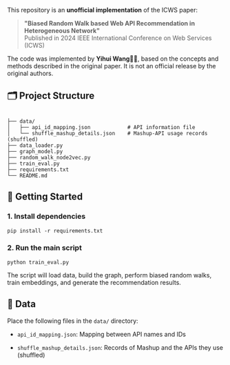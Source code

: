 This repository is an **unofficial implementation** of the ICWS paper:

> **"Biased Random Walk based Web API Recommendation in Heterogeneous Network"**\
> Published in 2024 IEEE International Conference on Web Services (ICWS)

The code was implemented by **Yihui Wang**👩‍💻, based on the concepts and methods described in the original paper. It is not an official release by the original authors.

## 🗂 Project Structure

```

├── data/
│   ├── api_id_mapping.json            # API information file
│   └── shuffle_mashup_details.json    # Mashup-API usage records (shuffled)
├── data_loader.py
├── graph_model.py
├── random_walk_node2vec.py
├── train_eval.py
├── requirements.txt
└── README.md

```

## 🚀 Getting Started

### 1. Install dependencies

    pip install -r requirements.txt

### 2. Run the main script

    python train_eval.py

The script will load data, build the graph, perform biased random walks, train embeddings, and generate the recommendation results.

## 📁 Data

Place the following files in the `data/` directory:

*   `api_id_mapping.json`: Mapping between API names and IDs

*   `shuffle_mashup_details.json`: Records of Mashup and the APIs they use (shuffled)

